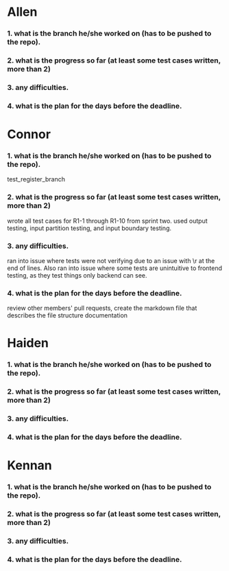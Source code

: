 # Allen

### 1. what is the branch he/she worked on (has to be pushed to the repo).


### 2. what is the progress so far (at least some test cases written, more than 2)


### 3. any difficulties.


### 4. what is the plan for the days before the deadline.


# Connor

### 1. what is the branch he/she worked on (has to be pushed to the repo).

test_register_branch

### 2. what is the progress so far (at least some test cases written, more than 2)

wrote all test cases for R1-1 through R1-10 from sprint two. used output testing, input partition testing, and input boundary testing.

### 3. any difficulties.

ran into issue where tests were not verifying due to an issue with \r at the end of lines.
Also ran into issue where some tests are unintuitive to frontend testing, as they test things only backend can see.

### 4. what is the plan for the days before the deadline.

review other members' pull requests, create the markdown file that describes the file structure documentation

# Haiden

### 1. what is the branch he/she worked on (has to be pushed to the repo).


### 2. what is the progress so far (at least some test cases written, more than 2)


### 3. any difficulties.


### 4. what is the plan for the days before the deadline.

# Kennan

### 1. what is the branch he/she worked on (has to be pushed to the repo).


### 2. what is the progress so far (at least some test cases written, more than 2)


### 3. any difficulties.


### 4. what is the plan for the days before the deadline.
